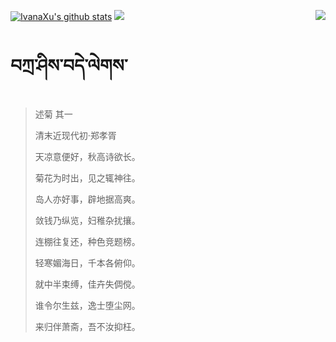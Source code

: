 [![IvanaXu's github stats](https://github-readme-stats.vercel.app/api?username=IvanaXu&show_icons=true&theme=vue-dark)](https://github.com/anuraghazra/github-readme-stats)
<img align="right" src="https://github-readme-stats.vercel.app/api/top-langs/?username=IvanaXu&langs_count=8&theme=graywhite" />
<img src="https://github-readme-stats.vercel.app/api/wakatime?username=IvanaXu&layout=compact&langs_count=8&theme=vue-dark&custom_title=Programming~Times/SinceJul.29.2021" />
# བཀྲ་ཤིས་བདེ་ལེགས་
> 述菊 其一
>
> 清末近现代初·郑孝胥
>
> 天凉意便好，秋高诗欲长。
> 
> 菊花为时出，见之辄神往。
> 
> 岛人亦好事，辟地据高爽。
> 
> 敛钱乃纵览，妇稚杂扰攘。
> 
> 连棚往复还，种色竞题榜。
> 
> 轻寒媚海日，千本各俯仰。
> 
> 就中半束缚，佳卉失倜傥。
> 
> 谁令尔生兹，逸士堕尘网。
> 
> 来归伴萧斋，吾不汝抑枉。